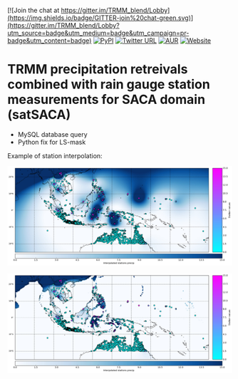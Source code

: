 
[![Join the chat at https://gitter.im/TRMM_blend/Lobby](https://img.shields.io/badge/GITTER-join%20chat-green.svg)](https://gitter.im/TRMM_blend/Lobby?utm_source=badge&utm_medium=badge&utm_campaign=pr-badge&utm_content=badge)
[![PyPI](https://img.shields.io/pypi/pyversions/Django.svg)]()
[![Twitter URL](https://img.shields.io/twitter/url/http/shields.io.svg?style=social)]()
[![AUR](https://img.shields.io/aur/license/yaourt.svg)]()
[![Website](https://img.shields.io/website-up-down-green-red/http/shields.io.svg)](www.ecad.eu)


TRMM precipitation retreivals combined with rain gauge station measurements for SACA domain (satSACA)
==

- MySQL database query 
- Python fix for LS-mask

Example of station interpolation:

![Alt text](tmp/Precip_stations_linear_spline_smoothin_eq_2_20000610_example_readme.jpg?raw=true)

![Alt text](tmp/Precip_stations_linear_spline_smoothin_eq_2_20000610_lsmask_0p25deg.jpg?raw=true)
